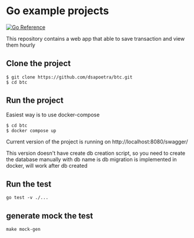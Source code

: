 # Go example projects

[![Go Reference](https://pkg.go.dev/badge/golang.org/x/example.svg)](https://pkg.go.dev/golang.org/x/example)

This repository contains a web app that able to save transaction and view them hourly

## Clone the project

```
$ git clone https://github.com/dsapoetra/btc.git
$ cd btc
```

## Run the project

Easiest way is to use docker-compose

```
$ cd btc
$ docker compose up
```

Current version of the project is running on http://localhost:8080/swagger/

This version doesn't have create db creation script, so you need to create the database manually with db name is db
migration is implemented in docker, will work after db created

## Run the test
```
go test -v ./...
```

## generate mock the test
```
make mock-gen
```